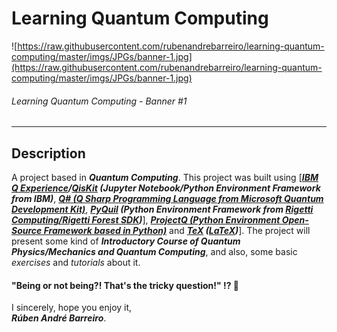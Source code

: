 # Learning Quantum Computing

![https://raw.githubusercontent.com/rubenandrebarreiro/learning-quantum-computing/master/imgs/JPGs/banner-1.jpg](https://raw.githubusercontent.com/rubenandrebarreiro/learning-quantum-computing/master/imgs/JPGs/banner-1.jpg)
###### Learning Quantum Computing - Banner #1

***

## Description
A project based in **_Quantum Computing_**. This project was built using [**_[IBM Q Experience](https://quantum-computing.ibm.com/)/[QisKit](https://qiskit.org/) (Jupyter Notebook/Python Environment Framework from IBM)_**, [**_Q# (Q Sharp Programming Language from Microsoft Quantum Development Kit)_**](https://docs.microsoft.com/en-us/quantum/?view=qsharp-preview), **_[PyQuil](https://pyquil.readthedocs.io/en/stable/) (Python Environment Framework from [Rigetti Computing/Rigetti Forest SDK](https://www.rigetti.com/forest))_**], [**_ProjectQ (Python Environment Open-Source Framework based in Python)_**](https://projectq.ch/) and **_[TeX](http://tug.org/) ([LaTeX](https://www.latex-project.org/))_**]. The project will present some kind of **_Introductory Course of Quantum Physics/Mechanics and Quantum Computing_**, and also, some basic _exercises_ and _tutorials_ about it.


#### "Being or not being?! That's the tricky question!" ⁉️ 🧐

I sincerely, hope you enjoy it,
<br>
**_Rúben André Barreiro_**.
